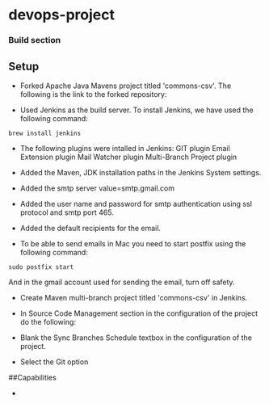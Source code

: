 # devops-project

### Build section
## Setup

* Forked Apache Java Mavens project titled 'commons-csv'. The following is the link to the forked repository:


* Used Jenkins as the build server. To install Jenkins, we have used the following command:
```
brew install jenkins
```
* The following plugins were intalled in Jenkins:
GIT plugin
Email Extension plugin
Mail Watcher plugin
Multi-Branch Project plugin

* Added the Maven, JDK installation paths in the Jenkins System settings.

* Added the smtp server value=smtp.gmail.com

* Added the user name and password for smtp authentication using ssl protocol and smtp port 465.

* Added the default recipients for the email.

* To be able to send emails in Mac you need to start postfix using the following command:
```
sudo postfix start
```
And in the gmail account used for sending the email, turn off safety. 

* Create Maven multi-branch project titled 'commons-csv' in Jenkins.

* In Source Code Management section in the configuration of the project do the following: 

* Blank the Sync Branches Schedule textbox in the configuration of the project. 

* Select the Git option


##Capabilities

* 













